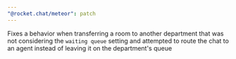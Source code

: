 ```yaml
---
"@rocket.chat/meteor": patch
---
```


Fixes a behavior when transferring a room to another department that was not considering the `waiting queue` setting and attempted to route the chat to an agent instead of leaving it on the department's queue
